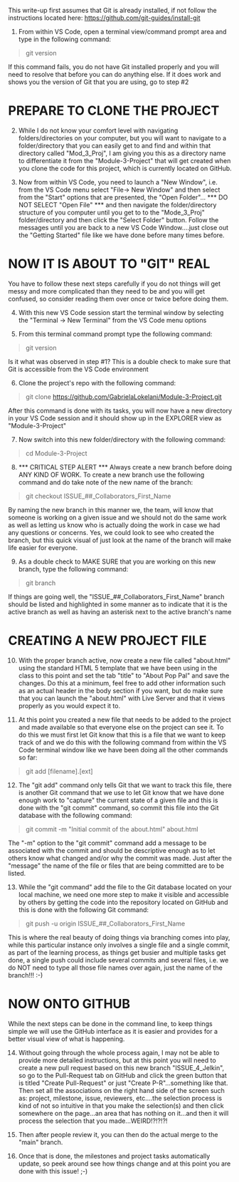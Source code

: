 This write-up first assumes that Git is already installed, if not follow the instructions located here: https://github.com/git-guides/install-git

1) From within VS Code, open a terminal view/command prompt area and type in the following command:

> git version

If this command fails, you do not have Git installed properly and you will need to resolve that before you can do anything else. If it does work and shows you the version of Git that you are using, go to step #2

PREPARE TO CLONE THE PROJECT
============================

2) While I do not know your comfort level with navigating folders/directories on your computer, but you will want to navigate to a folder/directory that you can easily get to and find and within that directory called "Mod_3_Proj", I am giving you this as a directory name to differentiate it from the "Module-3-Project" that will get created when you clone the code for this project, which is currently located on GitHub.

3) Now from within VS Code, you need to launch a "New Window", i.e. from the VS Code menu select "File-> New Window" and then select from the "Start" options that are presented, the "Open Folder"... *** DO NOT SELECT "Open File" *** and then navigate the folder/directory structure of you computer until you get to to the "Mode_3_Proj" folder/directory and then click the "Select Folder" button. Follow the messages until you are back to a new VS Code Window....just close out the "Getting Started" file like we have done before many times before.

NOW IT IS ABOUT TO "GIT" REAL
=============================
You have to follow these next steps carefully if you do not things will get messy and more complicated than they need to be and you will get confused, so consider reading them over once or twice before doing them. 

4) With this new VS Code session start the terminal window by selecting the "Terminal -> New Terminal" from the VS Code menu options

5) From this terminal command prompt type the following command:

> git version

Is it what was observed in step #1? This is a double check to make sure that Git is accessible from the VS Code environment

6) Clone the project's repo with the following command:

> git clone https://github.com/GabrielaLokelani/Module-3-Project.git

After this command is done with its tasks, you will now have a new directory in your VS Code session and it should show up in the EXPLORER view as "Module-3-Project"

7) Now switch into this new folder/directory with the following command:

> cd Module-3-Project

8) *** CRITICAL STEP ALERT *** Always create a new branch before doing ANY KIND OF WORK. To create a new branch use the following command and do take note of the new name of the branch:

> git checkout ISSUE_##_Collaborators_First_Name

By naming the new branch in this manner we, the team, will know that someone is working on a given issue and we should not do the same work as well as letting us know who is actually doing the work in case we had any questions or concerns. Yes, we could look to see who created the branch, but this quick visual of just look at the name of the branch will make life easier for everyone.

9) As a double check to MAKE SURE that you are working on this new branch, type the following command:

> git branch

If things are going well, the "ISSUE_##_Collaborators_First_Name" branch should be listed and highlighted in some manner as to indicate that it is the active branch as well as having an asterisk next to the active branch's name 

CREATING A NEW PROJECT FILE
====================

10) With the proper branch active, now create a new file called "about.html" using the standard HTML 5 template that we have been using in the class to this point and set the tab "title" to "About Pop Pal" and save the changes. Do this at a minimum, feel free to add other information such as an actual header in the body section if you want, but do make sure that you can launch the "about.html" with Live Server and that it views properly as you would expect it to.

11) At this point you created a new file that needs to be added to the project and made available so that everyone else on the project can see it. To do this we must first let Git know that this is a file that we want to keep track of and we do this with the following command from within the VS Code terminal window like we have been doing all the other commands so far:

> git add [filename].[ext]

12) The "git add" command only tells Git that we want to track this file, there is another Git command that we use to let Git know that we have done enough work to "capture" the current state of a given file and this is done with the "git commit" command, so commit this file into the Git database with the following command:

> git commit -m "Initial commit of the about.html" about.html

The "-m" option to the "git commit" command add a message to be associated with the commit and should be descriptive enough as to let others know what changed and/or why the commit was made. Just after the "message" the name of the file or files that are being committed are to be listed.

13) While the "git command" add the file to the Git database located on your local machine, we need one more step to make it visible and accessible by others by getting the code into the repository located on GitHub and this is done with the following Git command:

> git push -u origin ISSUE_##_Collaborators_First_Name

This is where the real beauty of doing things via branching comes into play, while this particular instance only involves a single file and a single commit, as part of the learning process, as things get busier and multiple tasks get done, a single push could include several commits and several files, i.e. we do NOT need to type all those file names over again, just the name of the branch!!! :-) 

NOW ONTO GITHUB
=============

While the next steps can be done in the command line, to keep things simple we will use the GitHub interface as it is easier and provides for a better visual view of what is happening.

14) Without going through the whole process again, I may not be able to provide more detailed instructions, but at this point you will need to create a new pull request based on this new branch "ISSUE_4_Jelkin", so go to the Pull-Request tab on GitHub and click the green button that is titled "Create Pull-Request" or just "Create P-R"...something like that. Then set all the associations on the right hand side of the screen such as: project, milestone, issue, reviewers, etc....the selection process is kind of not so intuitive in that you make the selection(s) and then click somewhere on the page...an area that has nothing on it...and then it will process the selection that you made...WEIRD!?!?!?!

15) Then after people review it, you can then do the actual merge to the "main" branch.

16) Once that is done, the milestones and project tasks automatically update, so peek around see how things change and at this point you are done with this issue! ;-)
